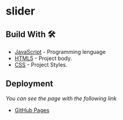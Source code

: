 # slider

## Build With 🛠️

* [JavaScript](https://developer.mozilla.org/es/docs/Web/JavaScript) - Programming lenguage
* [HTML5](https://developer.mozilla.org/es/docs/Learn/Getting_started_with_the_web/HTML_basics) - Project body. 
* [CSS](https://developer.mozilla.org/es/docs/Web/CSS) - Project Styles.

## Deployment
_You can see the page with the following link_
* [GitHub Pages](https://angelblk.github.io/slider/)